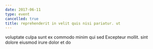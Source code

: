 ```yaml
---
date: 2017-06-11
type: event
cancelled: true
title: reprehenderit in velit quis nisi pariatur. ut
---
```

voluptate culpa sunt ex commodo minim qui sed Excepteur mollit. sint dolore eiusmod irure dolor et do